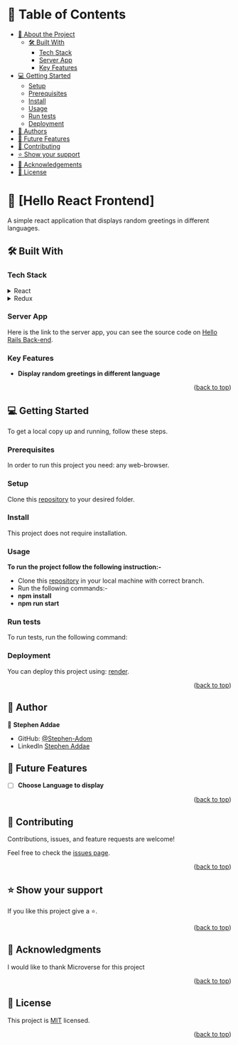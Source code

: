 # 📗 Table of Contents

- [📖 About the Project](#about-project)
  - [🛠 Built With](#built-with)
    - [Tech Stack](#tech-stack)
    - [Server App](#server-app)
    - [Key Features](#key-features)
- [💻 Getting Started](#getting-started)
  - [Setup](#setup)
  - [Prerequisites](#prerequisites)
  - [Install](#install)
  - [Usage](#usage)
  - [Run tests](#run-tests)
  - [Deployment](#triangular_flag_on_post-deployment)
- [👥 Authors](#authors)
- [🔭 Future Features](#future-features)
- [🤝 Contributing](#contributing)
- [⭐️ Show your support](#support)
- [🙏 Acknowledgements](#acknowledgements)
- [📝 License](#license)

# 📖 [Hello React Frontend] <a name="about-project"></a>

A simple react application that displays random greetings in different languages.

## 🛠 Built With <a name="built-with"></a>

### Tech Stack <a name="tech-stack"></a>

<details>
  <summary>React</summary>
  <ul>
    <li>React</li>
    <li>React-Router-DOM</li>
  </ul>
</details>

<details>
  <summary>Redux</summary>
  <ul>
    <li>Redux</li>
    <li>Redux-Query</li>
  </ul>
</details>

### Server App <a name="server-app"></a>

Here is the link to the server app, you can see the source code on [Hello Rails Back-end](https://github.com/Stephen-Adom/hello-rails-back-end.git).

### Key Features <a name="key-features"></a>

- **Display random greetings in different language**

<p align="right">(<a href="#readme-top">back to top</a>)</p>

## 💻 Getting Started <a name="getting-started"></a>

To get a local copy up and running, follow these steps.

### Prerequisites

In order to run this project you need: any web-browser.

### Setup

Clone this [repository](https://github.com/Stephen-Adom/hello-react-front-end.git) to your desired folder.

### Install

This project does not require installation.

### Usage

**To run the project follow the following instruction:-**

- Clone this [repository](https://github.com/Stephen-Adom/hello-react-front-end.git) in your local machine with correct branch.
- Run the following commands:-
- **npm install**
- **npm run start**

### Run tests

To run tests, run the following command:

### Deployment

You can deploy this project using: [render](https://render.com/).

<p align="right">(<a href="#readme-top">back to top</a>)</p>

## 👤 Author <a name="authors"></a>

👤 **Stephen Addae**

- GitHub: [@Stephen-Adom](https://github.com/Stephen-Adom)
- LinkedIn [Stephen Addae](https://www.linkedin.com/in/stephen-addae/)

## 🔭 Future Features <a name="future-features"></a>

- [ ] **Choose Language to display**

<p align="right">(<a href="#readme-top">back to top</a>)</p>

## 🤝 Contributing <a name="contributing"></a>

Contributions, issues, and feature requests are welcome!

Feel free to check the [issues page](https://github.com/Stephen-Adom/budget_flow/issues).

<p align="right">(<a href="#readme-top">back to top</a>)</p>

## ⭐️ Show your support <a name="support"></a>

If you like this project give a ⭐️.

<p align="right">(<a href="#readme-top">back to top</a>)</p>

## 🙏 Acknowledgments <a name="acknowledgements"></a>

I would like to thank Microverse for this project

<p align="right">(<a href="#readme-top">back to top</a>)</p>

## 📝 License <a name="license"></a>

This project is [MIT](./LICENSE) licensed.

<p align="right">(<a href="#readme-top">back to top</a>)</p>
